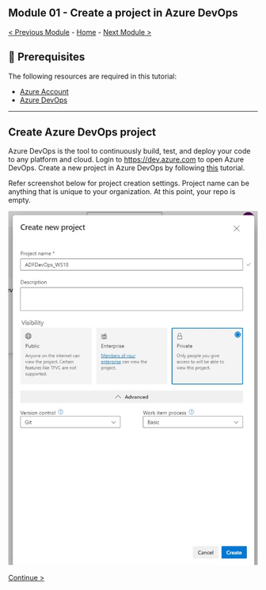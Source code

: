 **Module 01 - Create a project in Azure DevOps**
---------------------------------------------------------------------------------------------------------------------------------------------------------

[< Previous Module](module00.md) - [Home](https://github.com/swmannepalli/Azure-Data-Factory-CI-CD) - [Next Module >](module02.md)

🤔 Prerequisites
---------------------------------------------------------------------------------------------------------------------------------------------------------
The following resources are required in this tutorial:

+ [Azure Account](https://azure.microsoft.com/en-us/free/)
+ [Azure DevOps](https://azure.microsoft.com/en-us/products/devops/)
---------------------------------------------------------------------------------------------------------------------------------------------------------

**Create Azure DevOps project**
---------------------------------------------------------------------------------------------------------------------------------------------------------

Azure DevOps is the tool to continuously build, test, and deploy your code to any platform and cloud. Login to https://dev.azure.com to open Azure DevOps. Create a new project in Azure DevOps by following [this](https://learn.microsoft.com/en-us/azure/devops/organizations/projects/create-project?view=azure-devops&tabs=browser&viewFallbackFrom=vsts) tutorial.

Refer screenshot below for project creation settings. Project name can be anything that is unique to your organization. At this point, your repo is empty.

![screenshot](https://github.com/swmannepalli/Azure-Data-Factory-CI-CD/blob/9f220b0e02a3fdabdd2683012b131aa1c6a7c007/Files/DevOps_Create_Project.jpg)


[Continue >](module02.md)
